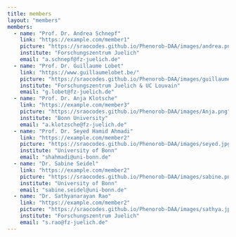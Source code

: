 ```yaml
---
title: members
layout: "members"
members:
  - name: "Prof. Dr. Andrea Schnepf"
    link: "https://example.com/member1"
    picture: "https://sraocodes.github.io/Phenorob-DAA/images/andrea.png"
    institute: "Forschungszentrum Juelich"
    email: "a.schnepf@fz-juelich.de"
  - name: "Prof. Dr. Guillaume Lobet"
    link: "https://www.guillaumelobet.be/"
    picture: "https://sraocodes.github.io/Phenorob-DAA/images/guillaume.png"
    institute: "Forschungszentrum Juelich & UC Louvain"
    email: "g.lobet@fz-juelich.de"
  - name: "Prof. Dr. Anja Klotsche"
    link: "https://example.com/member3" 
    picture: "https://sraocodes.github.io/Phenorob-DAA/images/Anja.png"
    institute: "Bonn University"
    email: "a.klotzsche@fz-juelich.de"
  - name: "Prof. Dr. Seyed Hamid Ahmadi"
    link: "https://example.com/member2"
    picture: "https://sraocodes.github.io/Phenorob-DAA/images/seyed.jpg"
    institute: "University of Bonn"
    email: "shahmadi@uni-bonn.de"
  - name: "Dr. Sabine Seidel"
    link: "https://example.com/member2"
    picture: "https://sraocodes.github.io/Phenorob-DAA/images/sabine.png"
    institute: "University of Bonn"
    email: "sabine.seidel@uni-bonn.de"
  - name: "Dr. Sathyanarayan Rao"
    link: "https://example.com/member2"
    picture: "https://sraocodes.github.io/Phenorob-DAA/images/sathya.jpg"
    institute: "Forschungszentrum Juelich"
    email: "s.rao@fz-juelich.de" 
---
```

